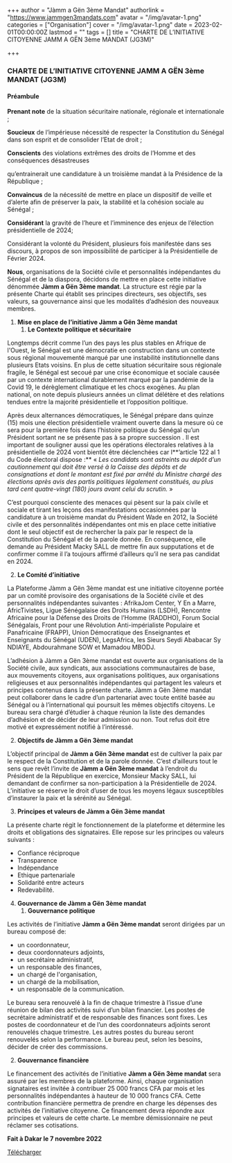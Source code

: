 +++
author = "Jàmm a Gën 3ème Mandat"
authorlink = "https://www.jammgen3mandats.com"
avatar = "/img/avatar-1.png"
categories = ["Organisation"]
cover = "/img/avatar-1.png"
date = 2023-02-01T00:00:00Z
lastmod = ""
tags = []
title = "CHARTE DE L’INITIATIVE CITOYENNE JAMM A GËN 3ème MANDAT (JG3M)"

+++
### **CHARTE DE L’INITIATIVE CITOYENNE JAMM A GËN 3ème MANDAT (JG3M)**

#### **Préambule**

**Prenant note** de la situation sécuritaire nationale, régionale et internationale ;

**Soucieux** de l’impérieuse nécessité de respecter la Constitution du Sénégal dans son esprit et de consolider l’Etat de droit ;

**Conscients** des violations extrêmes des droits de l’Homme et des conséquences désastreuses

qu’entrainerait une candidature à un troisième mandat à la Présidence de la République ;

**Convaincus** de la nécessité de mettre en place un dispositif de veille et d’alerte afin de préserver la paix, la stabilité et la cohésion sociale au Sénégal ;

**Considérant** la gravité de l’heure et l’imminence des enjeux de l’élection présidentielle de 2024;

Considérant la volonté du Président, plusieurs fois manifestée dans ses discours, à propos de son impossibilité de participer à la Présidentielle de Février 2024.

**Nous**, organisations de la Société civile et personnalités indépendantes du Sénégal et de la diaspora, décidons de mettre en place cette initiative dénommée **Jàmm a Gën 3ème mandat**. La structure est régie par la présente Charte qui établit ses principes directeurs, ses objectifs, ses valeurs, sa gouvernance ainsi que les modalités d’adhésion des nouveaux membres.

1. **Mise en place de l’initiative Jàmm a Gën 3ème mandat**
   1. **Le Contexte politique et sécuritaire**

Longtemps décrit comme l’un des pays les plus stables en Afrique de l'Ouest, le Sénégal est une démocratie en construction dans un contexte sous régional mouvementé marqué par une instabilité institutionnelle dans plusieurs Etats voisins. En plus de cette situation sécuritaire sous régionale fragile, le Sénégal est secoué par une crise économique et sociale causée par un contexte international durablement marqué par la pandémie de la Covid 19, le dérèglement climatique et les chocs exogènes. Au plan national, on note depuis plusieurs années un climat délétère et des relations tendues entre la majorité présidentielle et l’opposition politique.

Après deux alternances démocratiques, le Sénégal prépare dans quinze (15) mois une élection présidentielle vraiment ouverte dans la mesure où ce sera pour la première fois dans l’histoire politique du Sénégal qu’un Président sortant ne se présente pas à sa propre succession . Il est important de souligner aussi que les opérations électorales relatives à la présidentielle de 2024 vont bientôt être déclenchées car l**’article 122 al 1 du Code électoral dispose :** « _Les candidats sont astreints au dépôt d’un cautionnement qui doit être versé à la Caisse des dépôts et de consignations et dont le montant est fixé par arrêté du Ministre chargé des élections après avis des partis politiques légalement constitués, au plus tard cent quatre-vingt (180) jours avant celui du scrutin._ »

C’est pourquoi consciente des menaces qui pèsent sur la paix civile et sociale et tirant les leçons des manifestations occasionnées par la candidature à un troisième mandat du Président Wade en 2012, la Société civile et des personnalités indépendantes ont mis en place cette initiative dont le seul objectif est de rechercher la paix par le respect de la Constitution du Sénégal et de la parole donnée. En conséquence, elle demande au Président Macky SALL de mettre fin aux supputations et de confirmer comme il l’a toujours affirmé d’ailleurs qu’il ne sera pas candidat en 2024.

2. **Le Comité d’initiative**

La Plateforme Jàmm a Gën 3ème mandat est une initiative citoyenne portée par un comité provisoire des organisations de la Société civile et des personnalités indépendantes suivantes : AfrikaJom Center, Y En a Marre, AfricTivistes, Ligue Sénégalaise des Droits Humains (LSDH), Rencontre Africaine pour la Défense des Droits de l’Homme (RADDHO), Forum Social Sénégalais, Front pour une Révolution Anti-impérialiste Populaire et Panafricaine (FRAPP), Union Démocratique des Enseignantes et Enseignants du Sénégal (UDEN), LegsAfrica, les Sieurs Seydi Ababacar Sy NDIAYE, Abdourahmane SOW et Mamadou MBODJ.

L’adhésion à Jàmm a Gën 3ème mandat est ouverte aux organisations de la Société civile, aux syndicats, aux associations communautaires de base, aux mouvements citoyens, aux organisations politiques, aux organisations religieuses et aux personnalités indépendantes qui partagent les valeurs et principes contenus dans la présente charte. Jàmm a Gën 3ème mandat peut collaborer dans le cadre d’un partenariat avec toute entité basée au Sénégal ou à l’international qui poursuit les mêmes objectifs citoyens. Le bureau sera chargé d’étudier à chaque réunion la liste des demandes d’adhésion et de décider de leur admission ou non. Tout refus doit être motivé et expressément notifié à l’intéressé.

2. **Objectifs de Jàmm a Gën 3ème mandat**

L’objectif principal de **Jàmm a Gën 3ème mandat** est de cultiver la paix par le respect de la Constitution et de la parole donnée. C’est d’ailleurs tout le sens que revêt l’invite de **Jàmm a Gën 3ème mandat** à l’endroit du Président de la République en exercice, Monsieur Macky SALL, lui demandant de confirmer sa non-participation à la Présidentielle de 2024. L’initiative se réserve le droit d’user de tous les moyens légaux susceptibles d’instaurer la paix et la sérénité au Sénégal.

3. **Principes et valeurs de Jàmm a Gën 3ème mandat**

La présente charte régit le fonctionnement de la plateforme et détermine les droits et obligations des signataires. Elle repose sur les principes ou valeurs suivants :

* Confiance réciproque
* Transparence
* Indépendance
* Ethique partenariale
* Solidarité entre acteurs
* Redevabilité.

4. **Gouvernance de Jàmm a Gën 3ème mandat**
   1. **Gouvernance politique**

Les activités de l’initiative **Jàmm a Gën 3ème mandat** seront dirigées par un bureau composé de:

* un coordonnateur,
* deux coordonnateurs adjoints,
* un secrétaire administratif,
* un responsable des finances,
* un chargé de l'organisation,
* un chargé de la mobilisation,
* un responsable de la communication.

Le bureau sera renouvelé à la fin de chaque trimestre à l’issue d’une réunion de bilan des activités suivi d’un bilan financier. Les postes de secrétaire administratif et de responsable des finances sont fixes. Les postes de coordonnateur et de l’un des coordonnateurs adjoints seront renouvelés chaque trimestre. Les autres postes du bureau seront renouvelés selon la performance. Le bureau peut, selon les besoins, décider de créer des commissions.

2. **Gouvernance financière**

Le financement des activités de l’initiative **Jàmm a Gën 3ème mandat** sera assuré par les membres de la plateforme. Ainsi, chaque organisation signataires est invitée à contribuer 25 000 francs CFA par mois et les personnalités indépendantes à hauteur de 10 000 francs CFA. Cette contribution financière permettra de prendre en charge les dépenses des activités de l’initiative citoyenne. Ce financement devra répondre aux principes et valeurs de cette charte. Le membre démissionnaire ne peut réclamer ses cotisations.

**Fait à Dakar le 7 novembre 2022**

[Télécharger](https://update.africtivistes.org/wp-content/uploads/2023/02/CHARTE-DE-JAMM-A-GEN-3eme-MANDAT_Final.docx.pdf "https://update.africtivistes.org/wp-content/uploads/2023/02/CHARTE-DE-JAMM-A-GEN-3eme-MANDAT_Final.docx.pdf")